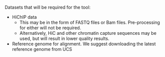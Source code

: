Datasets that will be required for the tool:
  - HiChIP data
    - This may be in the form of FASTQ files or Bam files. Pre-processing for either will not be required.
    - Alternatively, HiC and other chromatin capture sequences may be used, but will result in lower quality results.
  - Reference genome for alignment. We suggest downloading the latest reference genome from UCS
 
